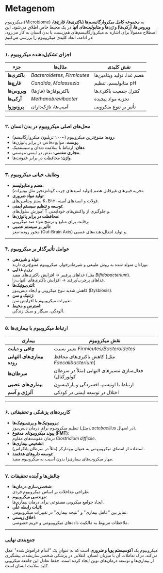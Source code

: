 # Metagenom
میکروبیوم (Microbiome) به **مجموعه کامل میکروارگانیسم‌ها (باکتری‌ها، قارچ‌ها، ویروس‌ها، آرکی‌ها) و ژن‌ها و متابولیت‌های آنها** در یک محیط خاص اطلاق می‌شود. این اصطلاح معمولاً برای اشاره به میکروارگانیسم‌های هم‌زیست با بدن انسان به کار می‌رود. در ادامه، ابعاد کلیدی میکروبیوم را بررسی می‌کنیم:

---

### **۱. اجزای تشکیل‌دهنده میکروبیوم**
| جزء          | مثال‌ها                          | نقش کلیدی                     |
|--------------|----------------------------------|-------------------------------|
| **باکتری‌ها**  | *Bacteroidetes*, *Firmicutes*    | هضم غذا، تولید ویتامین‌ها      |
| **قارچ‌ها**    | *Candida*, *Malassezia*         | متابولیسم، تنظیم pH           |
| **ویروس‌ها**   | باکتریوفاژها (فاژها)             | کنترل جمعیت باکتری‌ها          |
| **آرکی‌ها**   | *Methanobrevibacter*             | تجزیه مواد پیچیده             |
| **پروتوزوا**  | آمیب‌ها، تاژک‌داران               | تأثیر بر تنوع میکروبی         |

---

### **۲. محل‌های اصلی میکروبیوم در بدن انسان**
- **روده**: متنوع‌ترین میکروبیوم (~۱۰۰ تریلیون میکروارگانیسم).  
- **پوست**: موانع دفاعی در برابر پاتوژن‌ها.  
- **دهان**: ارتباط با سلامت دندان و سیستمیک.  
- **مجاری تنفسی**: نقش در ایمنی موضعی.  
- **واژن**: محافظت در برابر عفونت‌ها.

---

### **۳. وظایف حیاتی میکروبیوم**
- **هضم و متابولیسم**:  
  تجزیه فیبرهای غیرقابل هضم (تولید اسیدهای چرب کوتاه‌زنجیر مثل بوتیرات).  
- **تولید مواد ضروری**:  
  سنتز ویتامین‌های K، B۱۲، فولات و اسیدهای آمینه.  
- **توسعه و تنظیم سیستم ایمنی**:  
  آموزش سلول‌های T و جلوگیری از واکنش‌های خودایمنی.  
- **محافظت در برابر پاتوژن‌ها**:  
  رقابت برای منابع و ترشح مواد ضد میکروبی.  
- **تأثیر بر سیستم عصبی**:  
  محور روده-مغز (Gut-Brain Axis) و تولید انتقال‌دهنده‌های عصبی.

---

### **۴. عوامل تأثیرگذار بر میکروبیوم**
- **تولد و شیردهی**:  
  نوزادان متولد شده به روش طبیعی و شیرمادرخوار، میکروبیوم متنوع‌تری دارند.  
- **رژیم غذایی**:  
  غذاهای پرفیبر → افزایش باکتری‌های مفید (مثل *Bifidobacterium*).  
  غذاهای پرچرب/پرقند → افزایش باکتری‌های التهاب‌زا.  
- **آنتی‌بیوتیک‌ها**:  
  کاهش شدید تنوع میکروبی و ایجاد دیس‌بیوز (Dysbiosis).  
- **ژنتیک و سن**:  
  تغییرات میکروبیوم با افزایش سن.  
- **استرس و محیط**:  
  آلودگی، سیگار و سبک زندگی.

---

### **۵. ارتباط میکروبیوم با بیماری‌ها**
| بیماری                 | نقش میکروبیوم                     |
|------------------------|-----------------------------------|
| **چاقی و دیابت**       | تغییر نسبت *Firmicutes/Bacteroidetes* |
| **بیماری‌های التهابی روده** | کاهش باکتری‌های محافظ (مثل *Faecalibacterium*) |
| **سرطان‌ها**           | فعال‌سازی مسیرهای التهابی (مثلاً در سرطان کولورکتال) |
| **بیماری‌های عصبی**    | ارتباط با اوتیسم، افسردگی و پارکینسون |
| **آلرژی و آسم**        | اختلال در توسعه ایمنی در کودکی    |

---

### **۶. کاربردهای پزشکی و تحقیقاتی**
- **پروبیوتیک‌ها و پری‌بیوتیک‌ها**:  
  تنظیم میکروبیوم برای درمان دیس‌بیوز (مثل *Lactobacillus* در اسهال).  
- **پیوند میکروبیوتای مدفوع (FMT)**:  
  درمان عفونت‌های مقاوم *Clostridium difficile*.  
- **تشخیص بیماری‌ها**:  
  استفاده از امضای میکروبیومی به عنوان بیومارکر (مثلاً در سرطان پانکراس).  
- **توسعه داروهای هدفمند**:  
  مهار میکروب‌های بیماری‌زا بدون آسیب به میکروبیوم مفید.

---

### **۷. چالش‌ها و آینده تحقیقات**
- **شخصی‌سازی درمان‌ها**:  
  طراحی مداخلات بر اساس میکروبیوم فردی.  
- **مهندسی میکروبیوم**:  
  ایجاد جوامع میکروبی مصنوعی برای درمان بیماری‌ها.  
- **اثبات رابطه علّی**:  
  تمایز بین "عامل بیماری" و "نتیجه بیماری" در تغییرات میکروبیومی.  
- **اخلاق زیستی**:  
  ملاحظات مربوط به مالکیت داده‌های میکروبیومی و حریم خصوصی.

---

### **جمع‌بندی نهایی**
میکروبیوم یک **اکوسیستم پویا و ضروری** است که به عنوان یک "اندام فراموش‌شده" عمل می‌کند. درک تعاملات آن با میزبان انسان، انقلابی در پزشکی شخصی‌سازیشده، پیشگیری از بیماری‌ها و توسعه درمان‌های نوین ایجاد کرده است. حفظ تعادل این جامعه میکروبی کلید سلامت انسان است.

